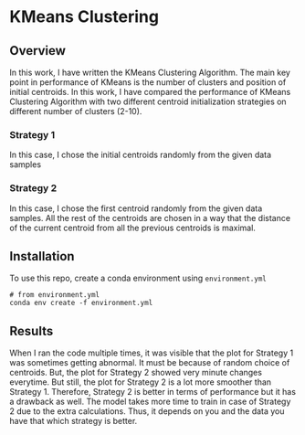 # KMeans Clustering

## Overview
In this work, I have written the KMeans Clustering Algorithm. The main key point in performance of KMeans is the number of clusters and position of initial centroids. In this work, I have compared the performance of KMeans Clustering Algorithm with two different centroid initialization strategies on different number of clusters (2-10).

### Strategy 1 
In this case, I chose the initial centroids randomly from the given data samples

### Strategy 2
In this case, I chose the first centroid randomly from the given data samples. All the rest of the centroids are chosen in a way that the distance of the current centroid from all the previous centroids is maximal.

## Installation
To use this repo, create a conda environment using ```environment.yml```

```
# from environment.yml
conda env create -f environment.yml
```

## Results
When I ran the code multiple times, it was visible that the plot for Strategy 1 was sometimes getting abnormal. It must be because of random choice of centroids. But, the plot for Strategy 2 showed very minute changes everytime. But still, the plot for Strategy 2 is a lot more smoother than Strategy 1. Therefore, Strategy 2 is better in terms of performance but it has a drawback as well. The model takes more time to train in case of Strategy 2 due to the extra calculations. Thus, it depends on you and the data you have that which strategy is better.
